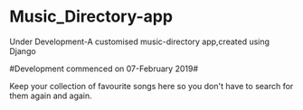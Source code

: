 # Music_Directory-app
Under Development-A customised music-directory app,created using Django

#Development commenced on 07-February 2019#

Keep your collection of favourite songs here so you don't have to search for them again and again.
